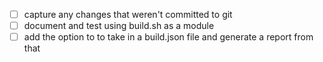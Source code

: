 - [ ] capture any changes that weren't committed to git
- [ ] document and test using build.sh as a module
- [ ] add the option to to take in a build.json file and generate a report from that
